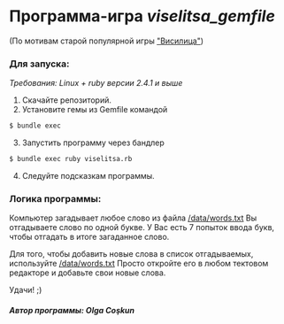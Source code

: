 # Программа-игра *viselitsa_gemfile*
(По мотивам старой популярной игры ["Висилица"](https://ru.wikipedia.org/wiki/%D0%92%D0%B8%D1%81%D0%B5%D0%BB%D0%B8%D1%86%D0%B0_(%D0%B8%D0%B3%D1%80%D0%B0)))

### Для запуска:
*Требования: Linux + ruby версии 2.4.1 и выше*

1. Скачайте репозиторий.
2. Установите гемы из Gemfile командой 
```bash
$ bundle exec
```
3. Запустить программу через бандлер 
```bash
$ bundle exec ruby viselitsa.rb
```
4. Следуйте подсказкам программы.

### Логика программы:
Компьютер загадывает любое слово из файла [/data/words.txt](https://github.com/OlgaCoskun/super_viselitsa/tree/master/data)
Вы отгадываете слово по одной букве. У Вас есть 7 попыток ввода букв, чтобы отгадать в итоге загаданное слово.

Для того, чтобы добавить новые слова в список отгадываемых, используйте [/data/words.txt](https://github.com/OlgaCoskun/super_viselitsa/tree/master/data)
Просто откройте его в любом тектовом редакторе и добавьте свои новые слова.

Удачи! ;)

##### Автор программы: Olga Coşkun

